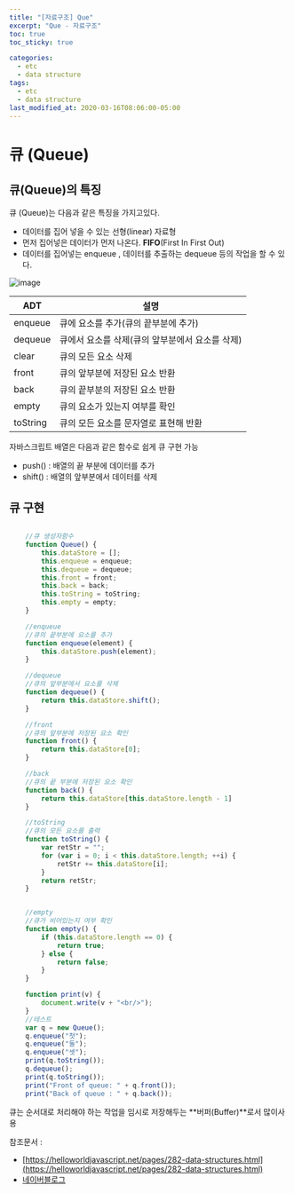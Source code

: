 ```yaml
---
title: "[자료구조] Que"
excerpt: "Que - 자료구조"
toc: true
toc_sticky: true

categories:
  - etc
  - data structure
tags:
  - etc
  - data structure
last_modified_at: 2020-03-16T08:06:00-05:00
---
```



# 큐 (Queue)

## 큐(Queue)의 특징

큐 (Queue)는 다음과 같은 특징을 가지고있다.

+ 데이터를 집어 넣을 수 있는 선형(linear) 자료형
+ 먼저 집어넣은 데이터가 먼저 나온다. **FIFO**(First In First Out)
+ 데이터를 집어넣는 enqueue , 데이터를 추출하는 dequeue 등의 작업을 할 수 있다.


![image](https://ww.namu.la/s/b7785ff70f623fedbcae126015a3ae0a18b2f3a785bdd691d803aad2b10aee91f7b3fc438aadd3676cb84b9608ac18c4ce4dcc9a35eed34a61a2ffffff9b56eb7cdd94544cc1d79b7d06c6eb1c90a138645f91da866fe6567a4a2647f2f6553c)



|ADT|설명|
|------|------------|
|enqueue|큐에 요소를 추가(큐의 끝부분에 추가)|
|dequeue|큐에서 요소를 삭제(큐의 앞부분에서 요소를 삭제)|
|clear|큐의 모든 요소 삭제|
|front|큐의 앞부분에 저장된 요소 반환|
|back|큐의 끝부분의 저장된 요소 반환|
|empty|큐의 요소가 있는지 여부를 확인|
|toString|큐의 모든 요소를 문자열로 표현해 반환|



자바스크립트 배열은 다음과 같은 함수로 쉽게 큐 구현 가능
+ push() : 배열의 끝 부분에 데이터를 추가
+ shift() : 배열의 앞부분에서 데이터를 삭제 
    
    



## 큐 구현

```js

    //큐 생성자함수
    function Queue() {
        this.dataStore = [];
        this.enqueue = enqueue;
        this.dequeue = dequeue;
        this.front = front;
        this.back = back;
        this.toString = toString;
        this.empty = empty;
    }

    //enqueue
    //큐의 끝부분에 요소를 추가
    function enqueue(element) {
        this.dataStore.push(element);
    }

    //dequeue
    //큐의 앞부분에서 요소를 삭제
    function dequeue() {
        return this.dataStore.shift();
    }

    //front
    //큐의 앞부분에 저장된 요소 확인
    function front() {
        return this.dataStore[0];
    }

    //back
    //큐의 끝 부분에 저장된 요소 확인
    function back() {
        return this.dataStore[this.dataStore.length - 1]
    }

    //toString
    //큐의 모든 요소를 출력
    function toString() {
        var retStr = "";
        for (var i = 0; i < this.dataStore.length; ++i) {
            retStr += this.dataStore[i];
        }
        return retStr;
    }


    //empty
    //큐가 비어있는지 여부 확인
    function empty() {
        if (this.dataStore.length == 0) {
            return true;
        } else {
            return false;
        }
    }

    function print(v) {
        document.write(v + "<br/>");
    }
    //테스트 
    var q = new Queue();
    q.enqueue("첫");
    q.enqueue("둘");
    q.enqueue("셋");
    print(q.toString());
    q.dequeue();
    print(q.toString());
    print("Front of queue: " + q.front());
    print("Back of queue : " + q.back());

```


큐는 순서대로 처리해야 하는 작업을 임시로 저장해두는 **버퍼(Buffer)**로서 많이사용

참조문서 : 

+ [https://helloworldjavascript.net/pages/282-data-structures.html](https://helloworldjavascript.net/pages/282-data-structures.html)
+ [네이버블로그](http://blog.naver.com/PostView.nhn?blogId=javaking75&logNo=220226682161&parentCategoryNo=71&categoryNo=&viewDate=&isShowPopularPosts=true&from=search)